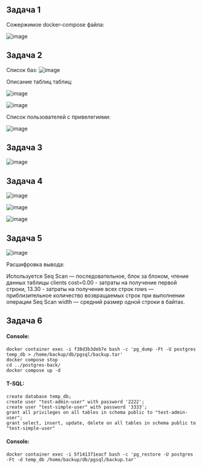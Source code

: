 ## Задача 1

Сожержимое docker-compose файла:

![image](https://user-images.githubusercontent.com/93157702/179757427-25395047-f673-4d46-b9f5-3cc59539fd1c.png)

## Задача 2

Список баз:
![image](https://user-images.githubusercontent.com/93157702/179757244-665af506-f917-4b0b-abab-98b6e3979679.png)


Описание таблиц таблиц:

![image](https://user-images.githubusercontent.com/93157702/179755638-7622d5e4-dc8d-44ab-81dc-648470c8f514.png)

![image](https://user-images.githubusercontent.com/93157702/179755678-38f1f572-07c6-45e1-adf7-b48533a8523d.png)

Список пользователей с привелегиями:

![image](https://user-images.githubusercontent.com/93157702/179763889-c7d6b2d2-f7ad-4d0e-93f4-290ded968a77.png)

## Задача 3

![image](https://user-images.githubusercontent.com/93157702/179790356-c4304428-daea-446b-9f40-f0384887ff1a.png)

## Задача 4

![image](https://user-images.githubusercontent.com/93157702/180020851-5a3a2525-8cc6-4129-a5bb-8a06b5f62d38.png)

![image](https://user-images.githubusercontent.com/93157702/180020945-c59925fa-b62e-4bf4-b341-136710f1544d.png)

![image](https://user-images.githubusercontent.com/93157702/180021010-dac88067-0e8e-4b89-9c37-0f25cea0d090.png)

## Задача 5

![image](https://user-images.githubusercontent.com/93157702/180022484-47824bed-fa3f-4b9e-9e42-bc58115faa3d.png)

Расшифровка вывода:

Используется Seq Scan — последовательное, блок за блоком, чтение данных таблицы clients
cost=0.00 - затраты на получение первой строки, 13.30 - затраты на получение всех строк
rows — приблизительное количество возвращаемых строк при выполнении операции Seq Scan
width — средний размер одной строки в байтах.

## Задача 6

#### Console:
```
docker container exec -i f38d3b3deb7e bash -c 'pg_dump -Ft -U postgres temp_db > /home/backup/db/pgsql/backup.tar'
docker compose stop
cd ../postgres-back/
docker compose up -d
```

#### T-SQL:
```
create database temp_db;
create user "test-admin-user" with password '2222';
create user "test-simple-user" with password '3333';
grant all privileges on all tables in schema public to "test-admin-user";
grant select, insert, update, delete on all tables in schema public to "test-simple-user"
```

#### Console:
```
docker container exec -i 5f141371eacf bash -c 'pg_restore -U postgres -Ft -d temp_db /home/backup/db/pgsql/backup.tar'
```
